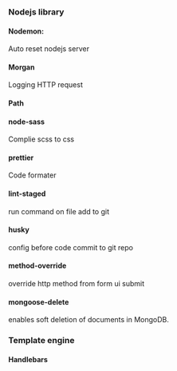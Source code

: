 ### Nodejs library

#### Nodemon:
Auto reset nodejs server 
#### Morgan
Logging HTTP request
#### Path
#### node-sass
Complie scss to css

#### prettier
Code formater

#### lint-staged
run command on file add to git

#### husky
config before code commit to git repo

#### method-override
override http method from form ui submit

#### mongoose-delete
enables soft deletion of documents in MongoDB. 

### Template engine

#### Handlebars